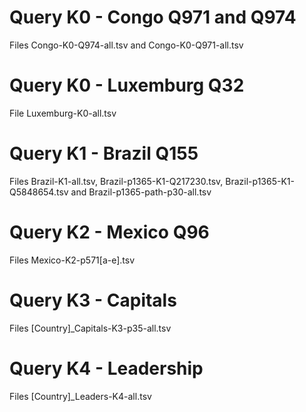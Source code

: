 # Query K0 - Congo Q971 and Q974

Files Congo-K0-Q974-all.tsv and Congo-K0-Q971-all.tsv

# Query K0 - Luxemburg Q32

File Luxemburg-K0-all.tsv

# Query K1 - Brazil Q155

Files Brazil-K1-all.tsv, Brazil-p1365-K1-Q217230.tsv, Brazil-p1365-K1-Q5848654.tsv and Brazil-p1365-path-p30-all.tsv

# Query K2 - Mexico Q96

Files Mexico-K2-p571[a-e].tsv

# Query K3 - Capitals

Files [Country]_Capitals-K3-p35-all.tsv

# Query K4 - Leadership

Files [Country]_Leaders-K4-all.tsv
